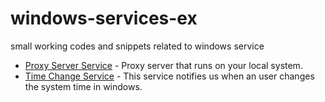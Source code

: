# windows-services-ex
small working codes and snippets related to windows service

 - [Proxy Server Service](https://github.com/Venkat11Thadi/https-proxy-iocp) - Proxy server that runs on your local system.
 - [Time Change Service](https://github.com/Venkat11Thadi/windows-services-ex/blob/main/time-change-service.cpp) - This service notifies us when an user changes the system time in windows.
